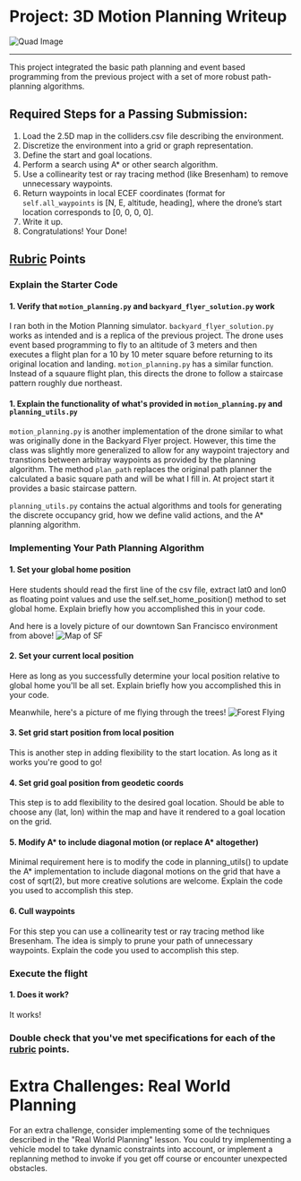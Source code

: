 # Project: 3D Motion Planning Writeup
![Quad Image](./misc/enroute.png)

---

This project integrated the basic path planning and event based programming from the previous project with a set of more robust path-planning algorithms.

## Required Steps for a Passing Submission:
1. Load the 2.5D map in the colliders.csv file describing the environment.
2. Discretize the environment into a grid or graph representation.
3. Define the start and goal locations.
4. Perform a search using A* or other search algorithm.
5. Use a collinearity test or ray tracing method (like Bresenham) to remove unnecessary waypoints.
6. Return waypoints in local ECEF coordinates (format for `self.all_waypoints` is [N, E, altitude, heading], where the drone’s start location corresponds to [0, 0, 0, 0].
7. Write it up.
8. Congratulations!  Your Done!

## [Rubric](https://review.udacity.com/#!/rubrics/1534/view) Points

### Explain the Starter Code

#### 1. Verify that `motion_planning.py` and `backyard_flyer_solution.py` work

I ran both in the Motion Planning simulator. `backyard_flyer_solution.py` works as intended and is a replica of the previous project. The drone uses event based programming to fly to an altitude of 3 meters and then executes a flight plan for a 10 by 10 meter square before returning to its original location and landing. `motion_planning.py` has a similar function. Instead of a squaure flight plan, this directs the drone to follow a staircase pattern roughly due northeast.

#### 1. Explain the functionality of what's provided in `motion_planning.py` and `planning_utils.py`

`motion_planning.py` is another implementation of the drone similar to what was originally done in the Backyard Flyer project. However, this time the class was slightly more generalized to allow for any waypoint trajectory and transtions between arbitray waypoints as provided by the planning algorithm. The method `plan_path` replaces the original path planner the calculated a basic square path and will be what I fill in. At project start it provides a basic staircase pattern.

`planning_utils.py` contains the actual algorithms and tools for generating the discrete occupancy grid, how we define valid actions, and the A* planning algorithm.

### Implementing Your Path Planning Algorithm

#### 1. Set your global home position
Here students should read the first line of the csv file, extract lat0 and lon0 as floating point values and use the self.set_home_position() method to set global home. Explain briefly how you accomplished this in your code.


And here is a lovely picture of our downtown San Francisco environment from above!
![Map of SF](./misc/map.png)

#### 2. Set your current local position
Here as long as you successfully determine your local position relative to global home you'll be all set. Explain briefly how you accomplished this in your code.


Meanwhile, here's a picture of me flying through the trees!
![Forest Flying](./misc/in_the_trees.png)

#### 3. Set grid start position from local position
This is another step in adding flexibility to the start location. As long as it works you're good to go!

#### 4. Set grid goal position from geodetic coords
This step is to add flexibility to the desired goal location. Should be able to choose any (lat, lon) within the map and have it rendered to a goal location on the grid.

#### 5. Modify A* to include diagonal motion (or replace A* altogether)
Minimal requirement here is to modify the code in planning_utils() to update the A* implementation to include diagonal motions on the grid that have a cost of sqrt(2), but more creative solutions are welcome. Explain the code you used to accomplish this step.

#### 6. Cull waypoints 
For this step you can use a collinearity test or ray tracing method like Bresenham. The idea is simply to prune your path of unnecessary waypoints. Explain the code you used to accomplish this step.



### Execute the flight
#### 1. Does it work?
It works!

### Double check that you've met specifications for each of the [rubric](https://review.udacity.com/#!/rubrics/1534/view) points.
  
# Extra Challenges: Real World Planning

For an extra challenge, consider implementing some of the techniques described in the "Real World Planning" lesson. You could try implementing a vehicle model to take dynamic constraints into account, or implement a replanning method to invoke if you get off course or encounter unexpected obstacles.


